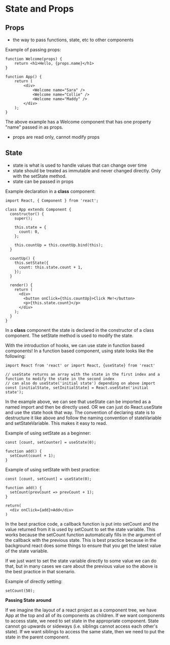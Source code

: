 # State and Props

<h2>Props</h2>

- the way to pass functions, state, etc to other components

Example of passing props:

```
function Welcome(props) {
    return <h1>Hello, {props.name}</h1>
}

function App() {
    return (
        <div>
            <Welcome name="Sara" />
            <Welcome name="Collie" />
            <Welcome name="Maddy" />
        </div>
    );
}
```
The above example has a Welcome component that has one property "name" passed in as props.

- props are read only, cannot modify props

<h2>State</h2>

- state is what is used to handle values that can change over time
- state should be treated as immutable and never changed directly. Only with the setState method.
- state can be passed in props

Example declaration in a <b>class</b> component:

```
import React, { Component } from 'react';

class App extends Component {
  constructor() {
    super();

    this.state = {
      count: 0,
    };

    this.countUp = this.countUp.bind(this);
  }

  countUp() {
    this.setState({
      count: this.state.count + 1,
    });
  }

  render() {
    return (
      <div>
        <button onClick={this.countUp}>Click Me!</button>
        <p>{this.state.count}</p>
      </div>
    );
  }
}
```
In a <b>class</b> component the state is declared in the constructor of a class component. The setState method is used to modify the state.

With the introduction of hooks, we can use state in function based components! In a function based component, using state looks like the following: 

```
import React from 'react' or import React, {useState} from 'react'

// useState returns an array with the state in the first index and a function to modify the state in the second index
// can also do useState('initial state') depending on above import
const [initialState, setInitialState] = React.useState('initial state'); 
```

In the example above, we can see that useState can be imported as a named import and then be directly used. OR we can just do React.useState and use the state hook that way. The convention of declaring state is to destructure it like above and follow the naming convention of stateVariable and setStateVariable. This makes it easy to read.

Example of using setState as a beginner:

```
const [count, setCounter] = useState(0);

function add() {
  setCount(count + 1);
}
```

Example of using setState with best practice:

```
const [count, setCount] = useState(0);

function add() {
  setCount(prevCount => prevCount + 1);
}

return(
  <div onClick={add}>Add</div>
)

```
In the best practice code, a callback function is put into setCount and the value returned from it is used by setCount to set the state variable. This works because the setCount function automatically fills in the argument of the callback with the previous state.
This is best practice because in the background react does some things to ensure that you get the latest value of the state variable.

If we just want to set the state variable directly to some value we can do that, but in many cases we care about the previous value so the above is the best practice in that scenario.

Example of directly setting:

```
setCount(50);
```

<b>Passing State around</b>

If we imagine the layout of a react project as a component tree, we have App at the top and all of its components as children. If we want components to access state, we need to set state in the appropriate component. State cannot go upwards or sideways (i.e. siblings cannot access each other's state). If we want siblings to access the same state, then we need to put the state in the parent component. 